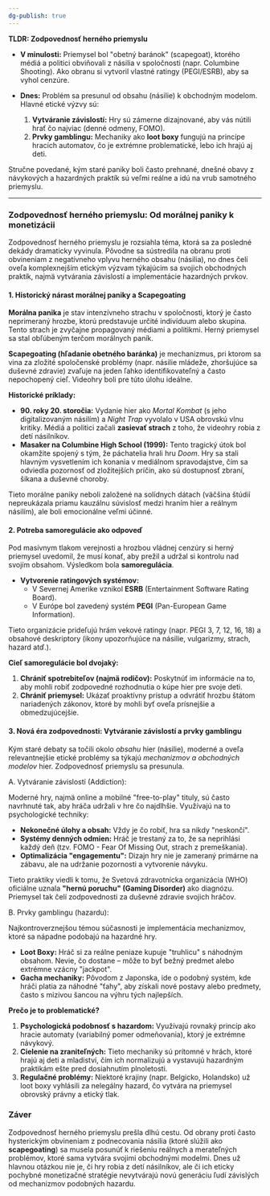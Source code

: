 ```yaml
---
dg-publish: true
---
```

**TLDR: Zodpovednosť herného priemyslu**

- **V minulosti:** Priemysel bol "obetný baránok" (scapegoat), ktorého médiá a politici obviňovali z násilia v spoločnosti (napr. Columbine Shooting). Ako obranu si vytvoril vlastné ratingy (PEGI/ESRB), aby sa vyhol cenzúre.
    
- **Dnes:** Problém sa presunul od obsahu (násilie) k obchodným modelom. Hlavné etické výzvy sú:
    
    1. **Vytváranie závislostí:** Hry sú zámerne dizajnované, aby vás nútili hrať čo najviac (denné odmeny, FOMO).
    2. **Prvky gamblingu:** Mechaniky ako **loot boxy** fungujú na princípe hracích automatov, čo je extrémne problematické, lebo ich hrajú aj deti.

Stručne povedané, kým staré paniky boli často prehnané, dnešné obavy z návykových a hazardných praktík sú veľmi reálne a idú na vrub samotného priemyslu.

---

### **Zodpovednosť herného priemyslu: Od morálnej paniky k monetizácii**

Zodpovednosť herného priemyslu je rozsiahla téma, ktorá sa za posledné dekády dramaticky vyvinula. Pôvodne sa sústredila na obranu proti obvineniam z negatívneho vplyvu herného obsahu (násilia), no dnes čelí oveľa komplexnejším etickým výzvam týkajúcim sa svojich obchodných praktík, najmä vytvárania závislostí a implementácie hazardných prvkov.

#### **1. Historický nárast morálnej paniky a Scapegoating**

**Morálna panika** je stav intenzívneho strachu v spoločnosti, ktorý je často neprimeraný hrozbe, ktorú predstavuje určité indivíduum alebo skupina. Tento strach je zvyčajne propagovaný médiami a politikmi. Herný priemysel sa stal obľúbeným terčom morálnych paník.

**Scapegoating (hľadanie obetného baránka)** je mechanizmus, pri ktorom sa vina za zložité spoločenské problémy (napr. násilie mládeže, zhoršujúce sa duševné zdravie) zvaľuje na jeden ľahko identifikovateľný a často nepochopený cieľ. Videohry boli pre túto úlohu ideálne.

**Historické príklady:**

- **90. roky 20. storočia:** Vydanie hier ako _Mortal Kombat_ (s jeho digitalizovaným násilím) a _Night Trap_ vyvolalo v USA obrovskú vlnu kritiky. Médiá a politici začali **zasievať strach** z toho, že videohry robia z detí násilníkov.
- **Masaker na Columbine High School (1999):** Tento tragický útok bol okamžite spojený s tým, že páchatelia hrali hru _Doom_. Hry sa stali hlavným vysvetlením ich konania v mediálnom spravodajstve, čím sa odviedla pozornosť od zložitejších príčin, ako sú dostupnosť zbraní, šikana a duševné choroby.

Tieto morálne paniky neboli založené na solídnych dátach (väčšina štúdií nepreukázala priamu kauzálnu súvislosť medzi hraním hier a reálnym násilím), ale boli emocionálne veľmi účinné.

#### **2. Potreba samoregulácie ako odpoveď**

Pod masívnym tlakom verejnosti a hrozbou vládnej cenzúry si herný priemysel uvedomil, že musí konať, aby prežil a udržal si kontrolu nad svojím obsahom. Výsledkom bola **samoregulácia**.

- **Vytvorenie ratingových systémov:**
    - V Severnej Amerike vznikol **ESRB** (Entertainment Software Rating Board).
    - V Európe bol zavedený systém **PEGI** (Pan-European Game Information).

Tieto organizácie prideľujú hrám vekové ratingy (napr. PEGI 3, 7, 12, 16, 18) a obsahové deskriptory (ikony upozorňujúce na násilie, vulgarizmy, strach, hazard atď.).

**Cieľ samoregulácie bol dvojaký:**

1. **Chrániť spotrebiteľov (najmä rodičov):** Poskytnúť im informácie na to, aby mohli robiť zodpovedné rozhodnutia o kúpe hier pre svoje deti.
2. **Chrániť priemysel:** Ukázať proaktívny prístup a odvrátiť hrozbu štátom nariadených zákonov, ktoré by mohli byť oveľa prísnejšie a obmedzujúcejšie.

#### **3. Nová éra zodpovednosti: Vytváranie závislostí a prvky gamblingu**

Kým staré debaty sa točili okolo _obsahu_ hier (násilie), moderné a oveľa relevantnejšie etické problémy sa týkajú _mechanizmov a obchodných modelov_ hier. Zodpovednosť priemyslu sa presunula.

A. Vytváranie závislostí (Addiction):

Moderné hry, najmä online a mobilné "free-to-play" tituly, sú často navrhnuté tak, aby hráča udržali v hre čo najdlhšie. Využívajú na to psychologické techniky:

- **Nekonečné úlohy a obsah:** Vždy je čo robiť, hra sa nikdy "neskončí".
- **Systémy denných odmien:** Hráč je trestaný za to, že sa neprihlási každý deň (tzv. FOMO - Fear Of Missing Out, strach z premeškania).
- **Optimalizácia "engagementu":** Dizajn hry nie je zameraný primárne na zábavu, ale na udržanie pozornosti a vytvorenie návyku.

Tieto praktiky viedli k tomu, že Svetová zdravotnícka organizácia (WHO) oficiálne uznala **"hernú poruchu" (Gaming Disorder)** ako diagnózu. Priemysel tak čelí zodpovednosti za duševné zdravie svojich hráčov.

B. Prvky gamblingu (hazardu):

Najkontroverznejšou témou súčasnosti je implementácia mechanizmov, ktoré sa nápadne podobajú na hazardné hry.

- **Loot Boxy:** Hráč si za reálne peniaze kupuje "truhlicu" s náhodným obsahom. Nevie, čo dostane – môže to byť bežný predmet alebo extrémne vzácny "jackpot".
- **Gacha mechaniky:** Pôvodom z Japonska, ide o podobný systém, kde hráči platia za náhodné "ťahy", aby získali nové postavy alebo predmety, často s mizivou šancou na výhru tých najlepších.

**Prečo je to problematické?**

1. **Psychologická podobnosť s hazardom:** Využívajú rovnaký princíp ako hracie automaty (variabilný pomer odmeňovania), ktorý je extrémne návykový.
2. **Cielenie na zraniteľných:** Tieto mechaniky sú prítomné v hrách, ktoré hrajú aj deti a mladiství, čím ich normalizujú a vystavujú hazardným praktikám ešte pred dosiahnutím plnoletosti.
3. **Regulačné problémy:** Niektoré krajiny (napr. Belgicko, Holandsko) už loot boxy vyhlásili za nelegálny hazard, čo vytvára na priemysel obrovský právny a etický tlak.

### **Záver**

Zodpovednosť herného priemyslu prešla dlhú cestu. Od obrany proti často hysterickým obvineniam z podnecovania násilia (ktoré slúžili ako **scapegoating**) sa musela posunúť k riešeniu reálnych a merateľných problémov, ktoré sama vytvára svojimi obchodnými modelmi. Dnes už hlavnou otázkou nie je, či hry robia z detí násilníkov, ale či ich eticky pochybné monetizačné stratégie nevytvárajú novú generáciu ľudí závislých od mechanizmov podobných hazardu.